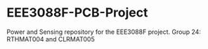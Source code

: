# EEE3088F-PCB-Project
Power and Sensing repository for the EEE3088F project. Group 24: RTHMAT004 and CLRMAT005
